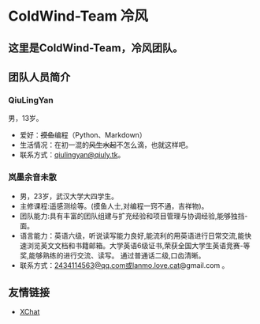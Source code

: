 # ColdWind-Team 冷风

## 这里是ColdWind-Team，冷风团队。

## 团队人员简介
### QiuLingYan
男，13岁。
 - 爱好：~~摸鱼~~编程（Python、Markdown）
 - 生活情况：在初一混的~~风生水起~~不怎么滴，也就这样吧。
 - 联系方式：qiulingyan@qiuly.tk。

### 岚墨余音未散
 - 男，23岁，武汉大学大四学生。
 - 主修课程:遥感测绘等。(摸鱼人士,对编程一窍不通，吉祥物)。
 - 团队能力:具有丰富的团队组建与扩充经验和项目管理与协调经验,能够独挡-面。
 - 语言能力：英语六级，听说读写能力良好,能流利的用英语进行日常交流,能快速浏览英文文档和书籍邮箱。大学英语6级证书,荣获全国大学生英语竞赛-等奖,能够熟练的进行交流、读写。 通过普通话二级,口齿清晰。
 - 联系方式：2434114563@qq.com或lanmo.love.cat@gmail.com 。

## 友情链接
  - [XChat](https://xq.kzw.ink/)
